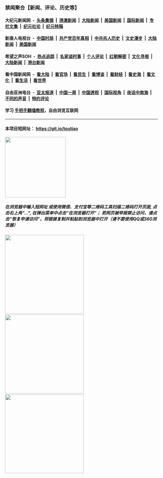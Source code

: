 ### 禁闻聚合【新闻、评论、历史等】

#### 大纪元新闻网 &nbsp;-&nbsp; [头条集锦](indexes/E头条集锦.md?t=02171533) &nbsp;|&nbsp; [港澳新闻](indexes/E港澳新闻.md?t=02171533)  &nbsp;|&nbsp; [大陆新闻](indexes/E大陆新闻.md?t=02171533) &nbsp;|&nbsp; [美国新闻](indexes/E美国新闻.md?t=02171533) &nbsp;|&nbsp; [国际新闻](indexes/E国际新闻.md?t=02171533) &nbsp;|&nbsp; [专栏文集](indexes/E专栏文集.md?t=02171533) &nbsp;|&nbsp; [纪元社论](indexes/E纪元社论.md?t=02171533) &nbsp;|&nbsp; [纪元特稿](indexes/E纪元特稿.md?t=02171533) 

#### 新唐人电视台 &nbsp;-&nbsp; [中国时局](indexes/N中国时局.md?t=02171533) &nbsp;|&nbsp; [共产党百年真相](indexes/N共产党百年真相.md?t=02171533) &nbsp;|&nbsp; [中共杀人历史](indexes/N中共杀人历史.md?t=02171533) &nbsp;|&nbsp; [文史漫步](indexes/N文史漫步.md?t=02171533) &nbsp;|&nbsp; [大陆新闻](indexes/N大陆新闻.md?t=02171533) &nbsp;|&nbsp; [美国新闻](indexes/N美国新闻.md?t=02171533)

#### 希望之声SOH &nbsp;-&nbsp; [热点追踪](indexes/H热点追踪.md?t=02171533) &nbsp;|&nbsp; [名家谈时事](indexes/H名家谈时事.md?t=02171533) &nbsp;|&nbsp; [个人评论](indexes/H个人评论.md?t=02171533)  &nbsp;|&nbsp; [红朝解密](indexes/H红朝解密.md?t=02171533) &nbsp;|&nbsp; [文化寻根](indexes/H文化寻根.md?t=02171533) &nbsp;|&nbsp; [大陆新闻](indexes/H大陆新闻.md?t=02171533) &nbsp;|&nbsp; [港台新闻](indexes/H港台新闻.md?t=02171533)

#### 看中国新闻网 &nbsp;-&nbsp; [看大陆](indexes/S看大陆.md?t=02171533) &nbsp;|&nbsp; [看官场](indexes/S看官场.md?t=02171533) &nbsp;|&nbsp; [看民生](indexes/S看民生.md?t=02171533)  &nbsp;|&nbsp; [看博谈](indexes/S看博谈.md?t=02171533) &nbsp;|&nbsp; [看财经](indexes/S看财经.md?t=02171533) &nbsp;|&nbsp; [看史海](indexes/S看史海.md?t=02171533) &nbsp;|&nbsp; [看文化](indexes/S看文化.md?t=02171533) &nbsp;|&nbsp; [看生活](indexes/S看生活.md?t=02171533) &nbsp;|&nbsp; [看世界](indexes/S看世界.md?t=02171533)

#### 自由亚洲电台 &nbsp;-&nbsp; [亚太报道](indexes/R亚太报道.md?t=02171533) &nbsp;|&nbsp; [中国一周](indexes/R中国一周.md?t=02171533) &nbsp;|&nbsp; [中国透视](indexes/R中国透视.md?t=02171533)  &nbsp;|&nbsp; [国际视角](indexes/R国际视角.md?t=02171533) &nbsp;|&nbsp; [夜话中南海](indexes/R夜话中南海.md?t=02171533) &nbsp;|&nbsp; [不同的声音](indexes/R不同的声音.md?t=02171533) &nbsp;|&nbsp; [特约评论](indexes/R特约评论.md?t=02171533)

#### 学习 [手把手翻墙教程](https://github.com/gfw-breaker/guides/wiki)，自由浏览互联网

----

#### 本项目短网址： https://git.io/toutiao
<img src="https://raw.githubusercontent.com/gfw-breaker/banned-news/master/scripts/img/qr.png" width="200px"/>  

##### 在浏览器中输入短网址 或使用微信、支付宝等二维码工具扫描二维码打开页面, 点击右上角"...", 在弹出菜单中点击“在浏览器打开”； 若网页被举报禁止访问，请点击“恢复申请访问”，将链接复制并粘贴到浏览器中打开（请不要使用QQ或360浏览器）

<img src="https://raw.githubusercontent.com/gfw-breaker/banned-news/master/scripts/img/1.png" width="260px"/> &nbsp; <img src="https://raw.githubusercontent.com/gfw-breaker/banned-news/master/scripts/img/2.png" width="260px"/> &nbsp; <img src="https://raw.githubusercontent.com/gfw-breaker/banned-news/master/scripts/img/3.png" width="260px"/>

